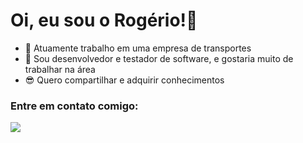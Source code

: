  <h1> Oi, eu sou o Rogério!👋 </h1>

- 🚚 Atuamente trabalho em uma empresa de transportes
- 🌱 Sou desenvolvedor e testador de software, e gostaria muito de trabalhar na área
- 😎 Quero compartilhar e adquirir conhecimentos

<h3> Entre em contato comigo: </h3>

<div>      
    <a href="https://www.linkedin.com/in/rogerioncosta">
      <img src="https://img.shields.io/badge/LinkedIn-0077B5?style=for-the-badge&logo=linkedin&logoColor=white"></img>
    </a>  
</div>

